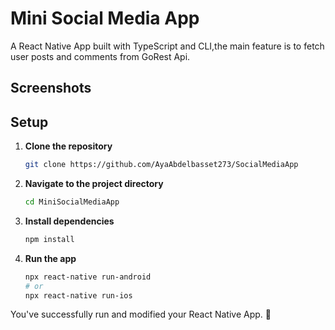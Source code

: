
# Mini Social Media App
A React Native App built with TypeScript and CLI,the main feature is to fetch user posts and comments from GoRest Api.

## Screenshots

## Setup

1. **Clone the repository**
    ```bash
    git clone https://github.com/AyaAbdelbasset273/SocialMediaApp
    ```

2. **Navigate to the project directory**
    ```bash
    cd MiniSocialMediaApp
    ```

3. **Install dependencies**
    ```bash
    npm install
    ```

4. **Run the app**
    ```bash
    npx react-native run-android
    # or
    npx react-native run-ios
    ```

You've successfully run and modified your React Native App. :partying_face:

